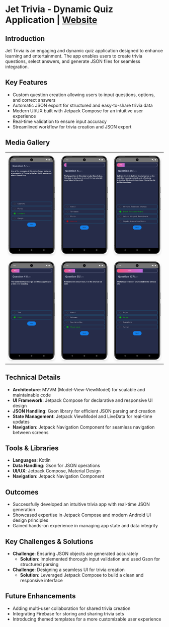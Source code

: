 # Jet Trivia - Dynamic Quiz Application | [Website](https://ritikraaj77.github.io/QuizMaster/)

## Introduction

Jet Trivia is an engaging and dynamic quiz application designed to enhance learning and entertainment. The app enables users to create trivia questions, select answers, and generate JSON files for seamless integration.

## Key Features
- Custom question creation allowing users to input questions, options, and correct answers
- Automatic JSON export for structured and easy-to-share trivia data
- Modern UI/UX built with Jetpack Compose for an intuitive user experience
- Real-time validation to ensure input accuracy
- Streamlined workflow for trivia creation and JSON export

## Media Gallery

<!-- 2x3 Grid with Video and Images -->
<table style="width:100%;">
  <tr>
    <!-- First row: video + 2 images -->
    <td style="padding: 10px;">
      <img src="assets/S1.png" alt="Home Screen" style="width:100%; border-radius:10px; box-shadow: 0 4px 6px rgba(0, 0, 0, 0.1);"/>
    </td>
    <td style="padding: 10px;">
      <img src="assets/S2.png" alt="Question Input Screen" style="width:100%; border-radius:10px; box-shadow: 0 4px 6px rgba(0, 0, 0, 0.1);" />
    </td>
    <td style="padding: 10px;">
      <img src="assets/S3.png" alt="JSON Preview Screen" style="width:100%; border-radius:10px; box-shadow: 0 4px 6px rgba(0, 0, 0, 0.1);" />
    </td>
  </tr>
  <tr>
    <!-- Second row: 3 images -->
    <td style="padding: 10px;">
      <img src="assets/S4.png" alt="Real-time Validation" style="width:100%; border-radius:10px; box-shadow: 0 4px 6px rgba(0, 0, 0, 0.1);" />
    </td>
    <td style="padding: 10px;">
      <img src="assets/S5.png" alt="JSON Creation" style="width:100%; border-radius:10px; box-shadow: 0 4px 6px rgba(0, 0, 0, 0.1);" />
    </td>
    <td style="padding: 10px;">
      <img src="assets/S6.png" alt="Jetpack Compose UI" style="width:100%; border-radius:10px; box-shadow: 0 4px 6px rgba(0, 0, 0, 0.1);" />
    </td>
  </tr>
</table>

## Technical Details
- **Architecture**: MVVM (Model-View-ViewModel) for scalable and maintainable code
- **UI Framework**: Jetpack Compose for declarative and responsive UI design
- **JSON Handling**: Gson library for efficient JSON parsing and creation
- **State Management**: Jetpack ViewModel and LiveData for real-time updates
- **Navigation**: Jetpack Navigation Component for seamless navigation between screens

## Tools & Libraries
- **Languages**: Kotlin
- **Data Handling**: Gson for JSON operations
- **UI/UX**: Jetpack Compose, Material Design
- **Navigation**: Jetpack Navigation Component

## Outcomes
- Successfully developed an intuitive trivia app with real-time JSON generation
- Showcased expertise in Jetpack Compose and modern Android UI design principles
- Gained hands-on experience in managing app state and data integrity

## Key Challenges & Solutions
- **Challenge**: Ensuring JSON objects are generated accurately
  - **Solution**: Implemented thorough input validation and used Gson for structured parsing
- **Challenge**: Designing a seamless UI for trivia creation
  - **Solution**: Leveraged Jetpack Compose to build a clean and responsive interface

## Future Enhancements
- Adding multi-user collaboration for shared trivia creation
- Integrating Firebase for storing and sharing trivia sets
- Introducing themed templates for a more customizable user experience
